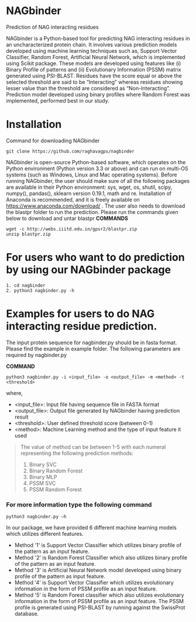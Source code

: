 # NAGbinder
Prediction of NAG interacting residues

NAGbinder is a Python-based tool for predicting NAG interacting residues in an uncharacterized protein chain. It involves various prediction models developed using machine learning techniques such as, Support Vector Classifier, Random Forest, Artificial Neural Network, which is implemented using Scikit package. These models are developed using features like (i) Binary Profile of patterns and (ii) Evolutionary Information (PSSM) matrix generated using PSI-BLAST.
Residues have the score equal or above the selected threshold are said to be “Interacting” whereas residues showing lesser value than the threshold are considered as “Non-Interacting”. Prediction model developed using binary profiles where Random Forest was implemented, performed best in our study.

# Installation

Command for downloading NAGbinder
```
git clone https://github.com/raghavagps/nagbinder
```

NAGbinder is open-source Python-based software, which operates on the Python environment (Python version 3.3 or above) and can run on multi-OS systems (such as Windows, Linux and Mac operating systems). Before running NAGbinder, the user should make sure of all the following packages are available in their Python environment: sys, wget, os, shutil, scipy, numpy(), pandas(), sklearn version 0.19.1, math and re. Installation of Anaconda is recommended, and it is freely available on https://www.anaconda.com/download/ . 
The user also needs to download the blastpr folder to run the prediction. Please run the commands given below to download and untar blastpr
**COMMANDS**
```
wget -c http://webs.iiitd.edu.in/gpsr2/blastpr.zip 
unzip blastpr.zip
```
# For users who want to do prediction by using our NAGbinder package 

```
1. cd nagbinder
2. python3 nagbinder.py -h
```

# Examples for users to do NAG interacting residue prediction.

The input protein sequence for nagbinder.py should be in fasta format. Please find the example in example folder. The following parameters are required by nagbinder.py

**COMMAND**
```
python3 nagbinder.py -i <input_file> -o <output_file> -m <method> -t <threshold>
```
where,
-	<input_file>: Input file having sequence file in FASTA format
-	<output_file>: Output file generated by NAGbinder having prediction result
- \<threshold>: User defined threshold score (between 0-1)
- \<method>: Machine Learning method and the type of input feature it used
> The value of method can be between 1-5 with each numeral representing the following prediction methods:
>1. Binary SVC
>2. Binary Random Forest
>3. Binary MLP
>4. PSSM SVC
>5. PSSM Random Forest


### For more information type the following command
```
python3 nagbinder.py –h
```

In our package, we have provided 6 different machine learning models which utilizes different features. 
- Method '1' is Support Vector Classifier which utilizes binary profile of the pattern as an input feature.
- Method '2' is Random Forest Classifier which also utilizes binary profile of the pattern as an input feature. 
- Method '3' is Artificial Neural Network model developed using binary profile of the pattern as input feature. 
- Method '4' is Support Vector Classifier which utilizes evolutionary information in the form of PSSM profile as an input feature.
- Method '5' is Random Forest classifier which also utilizes evolutionary information in the form of PSSM profile as an input feature. The PSSM profile is generated using PSI-BLAST by running against the SwissProt database.
